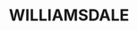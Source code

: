 ---
lastmod: '2025-04-06T06:05:20+00:00'
latitude: -35.56995011
layout: suburb
longitude: 149.1313792
postcode: '2620'
state: ACT
title: WILLIAMSDALE
url: /act/williamsdale/
---